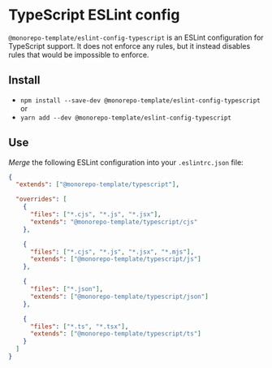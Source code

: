 # TypeScript ESLint config

`@monorepo-template/eslint-config-typescript` is an ESLint configuration for
TypeScript support. It does not enforce any rules, but it instead disables
rules that would be impossible to enforce.

## Install

- `npm install --save-dev @monorepo-template/eslint-config-typescript` or
- `yarn add --dev @monorepo-template/eslint-config-typescript`

## Use

_Merge_ the following ESLint configuration into your `.eslintrc.json` file:

```json
{
  "extends": ["@monorepo-template/typescript"],

  "overrides": [
    {
      "files": ["*.cjs", "*.js", "*.jsx"],
      "extends": "@monorepo-template/typescript/cjs"
    },

    {
      "files": ["*.cjs", "*.js", "*.jsx", "*.mjs"],
      "extends": ["@monorepo-template/typescript/js"]
    },

    {
      "files": ["*.json"],
      "extends": ["@monorepo-template/typescript/json"]
    },

    {
      "files": ["*.ts", "*.tsx"],
      "extends": ["@monorepo-template/typescript/ts"]
    }
  ]
}
```

